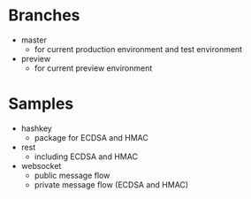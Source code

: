 # Branches

* master
  + for current production environment and test environment 
* preview
  + for current preview environment

# Samples

* hashkey
  + package for ECDSA and HMAC
* rest
  + including ECDSA and HMAC
* websocket
  + public message flow
  + private message flow (ECDSA and HMAC)
